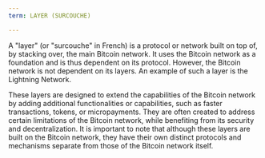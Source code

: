 ```yaml
---
term: LAYER (SURCOUCHE)

---
```

A "layer" (or "surcouche" in French) is a protocol or network built on top of, by stacking over, the main Bitcoin network. It uses the Bitcoin network as a foundation and is thus dependent on its protocol. However, the Bitcoin network is not dependent on its layers. An example of such a layer is the Lightning Network.

These layers are designed to extend the capabilities of the Bitcoin network by adding additional functionalities or capabilities, such as faster transactions, tokens, or micropayments. They are often created to address certain limitations of the Bitcoin network, while benefiting from its security and decentralization. It is important to note that although these layers are built on the Bitcoin network, they have their own distinct protocols and mechanisms separate from those of the Bitcoin network itself.